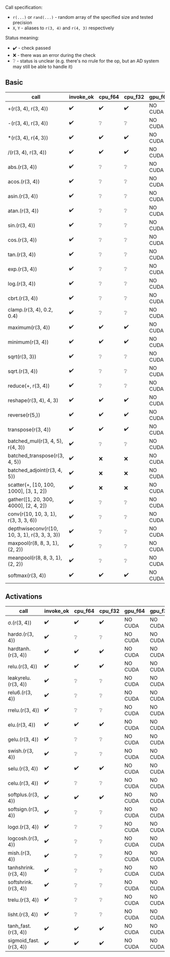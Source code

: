 Call specification:

* `r(...)` or `rand(...)` - random array of the specified size and tested precision
* `X`, `Y` - aliases to `r(3, 4)` and `r(4, 3)` respectively

Status meaning:

* :heavy_check_mark: - check passed
* :x: - there was an error during the check
* :grey_question: - status is unclear (e.g. there's no rrule for the op, but an AD system may still be able to handle it)

## Basic

| call | invoke_ok | cpu_f64 | cpu_f32 | gpu_f64 | gpu_f32 | zygote_cpu | zygote_gpu | yota_cpu | yota_gpu | jet | jet_rrule | docs_ok |
| --- | --- | --- | --- | --- | --- | --- | --- | --- | --- | --- | --- | --- |
| +(r(3, 4), r(3, 4)) | :heavy_check_mark: | :heavy_check_mark: | :heavy_check_mark: | NO CUDA | NO CUDA | :heavy_check_mark: | NO CUDA | :heavy_check_mark: | NO CUDA | :heavy_check_mark: | :heavy_check_mark: | :heavy_check_mark: |
| -(r(3, 4), r(3, 4)) | :heavy_check_mark: | :grey_question: | :grey_question: | NO CUDA | NO CUDA | :heavy_check_mark: | NO CUDA | :x: | :x: | :heavy_check_mark: | :heavy_check_mark: | :heavy_check_mark: |
| *(r(3, 4), r(4, 3)) | :heavy_check_mark: | :heavy_check_mark: | :heavy_check_mark: | NO CUDA | NO CUDA | :heavy_check_mark: | NO CUDA | :heavy_check_mark: | NO CUDA | :heavy_check_mark: | :heavy_check_mark: | :heavy_check_mark: |
| /(r(3, 4), r(3, 4)) | :heavy_check_mark: | :heavy_check_mark: | :heavy_check_mark: | NO CUDA | NO CUDA | :heavy_check_mark: | NO CUDA | :heavy_check_mark: | NO CUDA | :x: | :x: | :heavy_check_mark: |
| abs.(r(3, 4)) | :heavy_check_mark: | :grey_question: | :grey_question: | NO CUDA | NO CUDA | :heavy_check_mark: | NO CUDA | :x: | :x: | :heavy_check_mark: | :heavy_check_mark: | :heavy_check_mark: |
| acos.(r(3, 4)) | :heavy_check_mark: | :grey_question: | :grey_question: | NO CUDA | NO CUDA | :x: | :x: | :x: | :x: | :heavy_check_mark: | :heavy_check_mark: | :heavy_check_mark: |
| asin.(r(3, 4)) | :heavy_check_mark: | :grey_question: | :grey_question: | NO CUDA | NO CUDA | :x: | :x: | :x: | :x: | :heavy_check_mark: | :heavy_check_mark: | :heavy_check_mark: |
| atan.(r(3, 4)) | :heavy_check_mark: | :grey_question: | :grey_question: | NO CUDA | NO CUDA | :heavy_check_mark: | NO CUDA | :x: | :x: | :heavy_check_mark: | :heavy_check_mark: | :heavy_check_mark: |
| sin.(r(3, 4)) | :heavy_check_mark: | :grey_question: | :grey_question: | NO CUDA | NO CUDA | :heavy_check_mark: | NO CUDA | :x: | :x: | :heavy_check_mark: | :heavy_check_mark: | :heavy_check_mark: |
| cos.(r(3, 4)) | :heavy_check_mark: | :grey_question: | :grey_question: | NO CUDA | NO CUDA | :heavy_check_mark: | NO CUDA | :x: | :x: | :heavy_check_mark: | :heavy_check_mark: | :heavy_check_mark: |
| tan.(r(3, 4)) | :heavy_check_mark: | :grey_question: | :grey_question: | NO CUDA | NO CUDA | :heavy_check_mark: | NO CUDA | :x: | :x: | :heavy_check_mark: | :heavy_check_mark: | :heavy_check_mark: |
| exp.(r(3, 4)) | :heavy_check_mark: | :grey_question: | :grey_question: | NO CUDA | NO CUDA | :heavy_check_mark: | NO CUDA | :x: | :x: | :heavy_check_mark: | :heavy_check_mark: | :heavy_check_mark: |
| log.(r(3, 4)) | :heavy_check_mark: | :grey_question: | :grey_question: | NO CUDA | NO CUDA | :x: | :x: | :x: | :x: | :heavy_check_mark: | :heavy_check_mark: | :heavy_check_mark: |
| cbrt.(r(3, 4)) | :heavy_check_mark: | :grey_question: | :grey_question: | NO CUDA | NO CUDA | :heavy_check_mark: | NO CUDA | :x: | :x: | :heavy_check_mark: | :heavy_check_mark: | :heavy_check_mark: |
| clamp.(r(3, 4), 0.2, 0.4) | :heavy_check_mark: | :grey_question: | :grey_question: | NO CUDA | NO CUDA | :x: | :x: | :x: | :x: | :heavy_check_mark: | :heavy_check_mark: | :heavy_check_mark: |
| maximum(r(3, 4)) | :heavy_check_mark: | :heavy_check_mark: | :heavy_check_mark: | NO CUDA | NO CUDA | :heavy_check_mark: | NO CUDA | :x: | :x: | :heavy_check_mark: | :heavy_check_mark: | :heavy_check_mark: |
| minimum(r(3, 4)) | :heavy_check_mark: | :heavy_check_mark: | :heavy_check_mark: | NO CUDA | NO CUDA | :heavy_check_mark: | NO CUDA | :x: | :x: | :heavy_check_mark: | :heavy_check_mark: | :heavy_check_mark: |
| sqrt(r(3, 3)) | :heavy_check_mark: | :grey_question: | :grey_question: | NO CUDA | NO CUDA | :x: | :x: | :x: | :x: | :x: | :heavy_check_mark: | :heavy_check_mark: |
| sqrt.(r(3, 4)) | :heavy_check_mark: | :grey_question: | :grey_question: | NO CUDA | NO CUDA | :x: | :x: | :x: | :x: | :heavy_check_mark: | :heavy_check_mark: | :heavy_check_mark: |
| reduce(+, r(3, 4)) | :heavy_check_mark: | :grey_question: | :grey_question: | NO CUDA | NO CUDA | :heavy_check_mark: | NO CUDA | :x: | :x: | :heavy_check_mark: | :heavy_check_mark: | :heavy_check_mark: |
| reshape(r(3, 4), 4, 3) | :heavy_check_mark: | :heavy_check_mark: | :heavy_check_mark: | NO CUDA | NO CUDA | :x: | :x: | :x: | :x: | :heavy_check_mark: | :heavy_check_mark: | :heavy_check_mark: |
| reverse(r(5,)) | :heavy_check_mark: | :heavy_check_mark: | :heavy_check_mark: | NO CUDA | NO CUDA | :heavy_check_mark: | NO CUDA | :heavy_check_mark: | NO CUDA | :heavy_check_mark: | :heavy_check_mark: | :heavy_check_mark: |
| transpose(r(3, 4)) | :heavy_check_mark: | :heavy_check_mark: | :heavy_check_mark: | NO CUDA | NO CUDA | :heavy_check_mark: | NO CUDA | :heavy_check_mark: | NO CUDA | :heavy_check_mark: | :heavy_check_mark: | :heavy_check_mark: |
| batched_mul(r(3, 4, 5), r(4, 3)) | :heavy_check_mark: | :grey_question: | :grey_question: | NO CUDA | NO CUDA | :heavy_check_mark: | NO CUDA | :x: | :x: | :x: | :heavy_check_mark: | :heavy_check_mark: |
| batched_transpose(r(3, 4, 5)) | :heavy_check_mark: | :x: | :x: | NO CUDA | NO CUDA | :heavy_check_mark: | NO CUDA | :heavy_check_mark: | NO CUDA | :heavy_check_mark: | :heavy_check_mark: | :heavy_check_mark: |
| batched_adjoint(r(3, 4, 5)) | :heavy_check_mark: | :x: | :x: | NO CUDA | NO CUDA | :heavy_check_mark: | NO CUDA | :heavy_check_mark: | NO CUDA | :heavy_check_mark: | :heavy_check_mark: | :heavy_check_mark: |
| scatter(+, [10, 100, 1000], [3, 1, 2]) | :heavy_check_mark: | :x: | :x: | NO CUDA | NO CUDA | :x: | :x: | :x: | :x: | :heavy_check_mark: | :heavy_check_mark: | :heavy_check_mark: |
| gather([1, 20, 300, 4000], [2, 4, 2]) | :heavy_check_mark: | :grey_question: | :grey_question: | NO CUDA | NO CUDA | :x: | :x: | :x: | :x: | :heavy_check_mark: | :heavy_check_mark: | :heavy_check_mark: |
| conv(r(10, 10, 3, 1), r(3, 3, 3, 6)) | :heavy_check_mark: | :grey_question: | :grey_question: | NO CUDA | NO CUDA | :heavy_check_mark: | NO CUDA | :x: | :x: | :x: | :heavy_check_mark: | :heavy_check_mark: |
| depthwiseconv(r(10, 10, 3, 1), r(3, 3, 3, 3)) | :heavy_check_mark: | :grey_question: | :grey_question: | NO CUDA | NO CUDA | :heavy_check_mark: | NO CUDA | :x: | :x: | :x: | :heavy_check_mark: | :heavy_check_mark: |
| maxpool(r(8, 8, 3, 1), (2, 2)) | :heavy_check_mark: | :grey_question: | :grey_question: | NO CUDA | NO CUDA | :x: | :x: | :x: | :x: | :x: | :heavy_check_mark: | :heavy_check_mark: |
| meanpool(r(8, 8, 3, 1), (2, 2)) | :heavy_check_mark: | :grey_question: | :grey_question: | NO CUDA | NO CUDA | :x: | :x: | :x: | :x: | :x: | :heavy_check_mark: | :heavy_check_mark: |
| softmax(r(3, 4)) | :heavy_check_mark: | :heavy_check_mark: | :heavy_check_mark: | NO CUDA | NO CUDA | :heavy_check_mark: | NO CUDA | :heavy_check_mark: | NO CUDA | :x: | :x: | :heavy_check_mark: |


## Activations

| call | invoke_ok | cpu_f64 | cpu_f32 | gpu_f64 | gpu_f32 | zygote_cpu | zygote_gpu | yota_cpu | yota_gpu | jet | jet_rrule | docs_ok |
| --- | --- | --- | --- | --- | --- | --- | --- | --- | --- | --- | --- | --- |
| σ.(r(3, 4)) | :heavy_check_mark: | :heavy_check_mark: | :heavy_check_mark: | NO CUDA | NO CUDA | :heavy_check_mark: | NO CUDA | :heavy_check_mark: | NO CUDA | :heavy_check_mark: | :heavy_check_mark: | :heavy_check_mark: |
| hardσ.(r(3, 4)) | :heavy_check_mark: | :grey_question: | :grey_question: | NO CUDA | NO CUDA | :heavy_check_mark: | NO CUDA | :x: | :x: | :heavy_check_mark: | :heavy_check_mark: | :heavy_check_mark: |
| hardtanh.(r(3, 4)) | :heavy_check_mark: | :heavy_check_mark: | :heavy_check_mark: | NO CUDA | NO CUDA | :heavy_check_mark: | NO CUDA | :heavy_check_mark: | NO CUDA | :heavy_check_mark: | :heavy_check_mark: | :heavy_check_mark: |
| relu.(r(3, 4)) | :heavy_check_mark: | :heavy_check_mark: | :heavy_check_mark: | NO CUDA | NO CUDA | :heavy_check_mark: | NO CUDA | :heavy_check_mark: | NO CUDA | :heavy_check_mark: | :heavy_check_mark: | :heavy_check_mark: |
| leakyrelu.(r(3, 4)) | :heavy_check_mark: | :grey_question: | :grey_question: | NO CUDA | NO CUDA | :heavy_check_mark: | NO CUDA | :x: | :x: | :heavy_check_mark: | :heavy_check_mark: | :heavy_check_mark: |
| relu6.(r(3, 4)) | :heavy_check_mark: | :grey_question: | :grey_question: | NO CUDA | NO CUDA | :heavy_check_mark: | NO CUDA | :x: | :x: | :heavy_check_mark: | :heavy_check_mark: | :heavy_check_mark: |
| rrelu.(r(3, 4)) | :heavy_check_mark: | :grey_question: | :grey_question: | NO CUDA | NO CUDA | :heavy_check_mark: | NO CUDA | :x: | :x: | :heavy_check_mark: | :heavy_check_mark: | :heavy_check_mark: |
| elu.(r(3, 4)) | :heavy_check_mark: | :heavy_check_mark: | :heavy_check_mark: | NO CUDA | NO CUDA | :heavy_check_mark: | NO CUDA | :heavy_check_mark: | NO CUDA | :heavy_check_mark: | :heavy_check_mark: | :heavy_check_mark: |
| gelu.(r(3, 4)) | :heavy_check_mark: | :grey_question: | :grey_question: | NO CUDA | NO CUDA | :heavy_check_mark: | NO CUDA | :x: | :x: | :heavy_check_mark: | :heavy_check_mark: | :heavy_check_mark: |
| swish.(r(3, 4)) | :heavy_check_mark: | :grey_question: | :grey_question: | NO CUDA | NO CUDA | :heavy_check_mark: | NO CUDA | :x: | :x: | :heavy_check_mark: | :heavy_check_mark: | :heavy_check_mark: |
| selu.(r(3, 4)) | :heavy_check_mark: | :heavy_check_mark: | :heavy_check_mark: | NO CUDA | NO CUDA | :heavy_check_mark: | NO CUDA | :heavy_check_mark: | NO CUDA | :heavy_check_mark: | :heavy_check_mark: | :heavy_check_mark: |
| celu.(r(3, 4)) | :heavy_check_mark: | :grey_question: | :grey_question: | NO CUDA | NO CUDA | :heavy_check_mark: | NO CUDA | :x: | :x: | :heavy_check_mark: | :heavy_check_mark: | :heavy_check_mark: |
| softplus.(r(3, 4)) | :heavy_check_mark: | :heavy_check_mark: | :heavy_check_mark: | NO CUDA | NO CUDA | :heavy_check_mark: | NO CUDA | :heavy_check_mark: | NO CUDA | :heavy_check_mark: | :heavy_check_mark: | :heavy_check_mark: |
| softsign.(r(3, 4)) | :heavy_check_mark: | :grey_question: | :grey_question: | NO CUDA | NO CUDA | :heavy_check_mark: | NO CUDA | :x: | :x: | :heavy_check_mark: | :heavy_check_mark: | :heavy_check_mark: |
| logσ.(r(3, 4)) | :heavy_check_mark: | :grey_question: | :grey_question: | NO CUDA | NO CUDA | :heavy_check_mark: | NO CUDA | :x: | :x: | :heavy_check_mark: | :heavy_check_mark: | :heavy_check_mark: |
| logcosh.(r(3, 4)) | :heavy_check_mark: | :grey_question: | :grey_question: | NO CUDA | NO CUDA | :heavy_check_mark: | NO CUDA | :x: | :x: | :heavy_check_mark: | :heavy_check_mark: | :heavy_check_mark: |
| mish.(r(3, 4)) | :heavy_check_mark: | :grey_question: | :grey_question: | NO CUDA | NO CUDA | :heavy_check_mark: | NO CUDA | :x: | :x: | :heavy_check_mark: | :heavy_check_mark: | :heavy_check_mark: |
| tanhshrink.(r(3, 4)) | :heavy_check_mark: | :grey_question: | :grey_question: | NO CUDA | NO CUDA | :heavy_check_mark: | NO CUDA | :x: | :x: | :heavy_check_mark: | :heavy_check_mark: | :heavy_check_mark: |
| softshrink.(r(3, 4)) | :heavy_check_mark: | :grey_question: | :grey_question: | NO CUDA | NO CUDA | :heavy_check_mark: | NO CUDA | :x: | :x: | :heavy_check_mark: | :heavy_check_mark: | :heavy_check_mark: |
| trelu.(r(3, 4)) | :heavy_check_mark: | :grey_question: | :grey_question: | NO CUDA | NO CUDA | :heavy_check_mark: | NO CUDA | :x: | :x: | :heavy_check_mark: | :heavy_check_mark: | :heavy_check_mark: |
| lisht.(r(3, 4)) | :heavy_check_mark: | :grey_question: | :grey_question: | NO CUDA | NO CUDA | :heavy_check_mark: | NO CUDA | :x: | :x: | :heavy_check_mark: | :heavy_check_mark: | :heavy_check_mark: |
| tanh_fast.(r(3, 4)) | :heavy_check_mark: | :heavy_check_mark: | :heavy_check_mark: | NO CUDA | NO CUDA | :heavy_check_mark: | NO CUDA | :heavy_check_mark: | NO CUDA | :heavy_check_mark: | :heavy_check_mark: | :heavy_check_mark: |
| sigmoid_fast.(r(3, 4)) | :heavy_check_mark: | :heavy_check_mark: | :heavy_check_mark: | NO CUDA | NO CUDA | :heavy_check_mark: | NO CUDA | :heavy_check_mark: | NO CUDA | :heavy_check_mark: | :heavy_check_mark: | :heavy_check_mark: |
